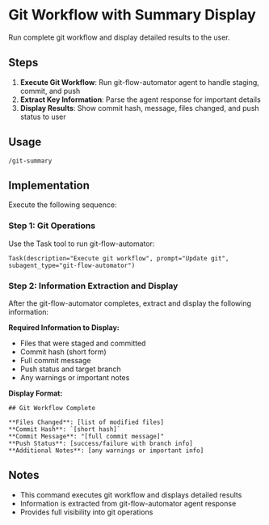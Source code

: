 # Git Workflow with Summary Display

Run complete git workflow and display detailed results to the user.

## Steps

1. **Execute Git Workflow**: Run git-flow-automator agent to handle staging, commit, and push
2. **Extract Key Information**: Parse the agent response for important details
3. **Display Results**: Show commit hash, message, files changed, and push status to user

## Usage

```
/git-summary
```

## Implementation

Execute the following sequence:

### Step 1: Git Operations
Use the Task tool to run git-flow-automator:
```
Task(description="Execute git workflow", prompt="Update git", subagent_type="git-flow-automator")
```

### Step 2: Information Extraction and Display
After the git-flow-automator completes, extract and display the following information:

**Required Information to Display:**
- Files that were staged and committed
- Commit hash (short form)
- Full commit message
- Push status and target branch
- Any warnings or important notes

**Display Format:**
```
## Git Workflow Complete

**Files Changed**: [list of modified files]
**Commit Hash**: `[short hash]`
**Commit Message**: "[full commit message]"
**Push Status**: [success/failure with branch info]
**Additional Notes**: [any warnings or important info]
```

## Notes

- This command executes git workflow and displays detailed results
- Information is extracted from git-flow-automator agent response
- Provides full visibility into git operations